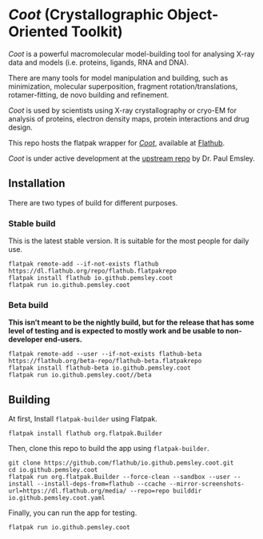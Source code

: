 # _Coot_ (Crystallographic Object-Oriented Toolkit)
_Coot_ is a powerful macromolecular model-building tool for analysing X-ray data and models (i.e. proteins, ligands, RNA and DNA). 

There are many tools for model manipulation and building, such as minimization, molecular superposition, fragment rotation/translations, rotamer-fitting, de novo building and refinement.

_Coot_ is used by scientists using X-ray crystallography or cryo-EM for analysis of proteins, electron density maps, protein interactions and drug design.

This repo hosts the flatpak wrapper for [_Coot_](https://www2.mrc-lmb.cam.ac.uk/personal/pemsley/coot/), available at [Flathub](https://flathub.org/ja/apps/io.github.pemsley.coot).

_Coot_ is under active development at the [upstream repo](https://github.com/pemsley/coot) by Dr. Paul Emsley.

## Installation

There are two types of build for different purposes.

### Stable build

This is the latest stable version. It is suitable for the most people for daily use.

```shell
flatpak remote-add --if-not-exists flathub https://dl.flathub.org/repo/flathub.flatpakrepo
flatpak install flathub io.github.pemsley.coot
flatpak run io.github.pemsley.coot
```

### Beta build

**This isn’t meant to be the nightly build, but for the release that has some level of testing and is expected to mostly work and be usable to non-developer end-users.**

```shell
flatpak remote-add --user --if-not-exists flathub-beta https://flathub.org/beta-repo/flathub-beta.flatpakrepo
flatpak install flathub-beta io.github.pemsley.coot
flatpak run io.github.pemsley.coot//beta
```

## Building

At first, Install `flatpak-builder` using Flatpak.

```shell
flatpak install flathub org.flatpak.Builder
```

Then, clone this repo to build the app using `flatpak-builder`.

```shell
git clone https://github.com/flathub/io.github.pemsley.coot.git
cd io.github.pemsley.coot
flatpak run org.flatpak.Builder --force-clean --sandbox --user --install --install-deps-from=flathub --ccache --mirror-screenshots-url=https://dl.flathub.org/media/ --repo=repo builddir io.github.pemsley.coot.yaml
```

Finally, you can run the app for testing.

```shell
flatpak run io.github.pemsley.coot
```
